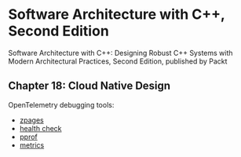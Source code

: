 # Software Architecture with C++, Second Edition

Software Architecture with C++: Designing Robust C++ Systems with Modern Architectural Practices, Second Edition, published by Packt

## Chapter 18: Cloud Native Design

OpenTelemetry debugging tools:

- [zpages](http://localhost:55679/debug/tracez)
- [health check](http://localhost:13133/)
- [pprof](http://localhost:1777/debug/pprof)
- [metrics](http://localhost:8888/metrics)
